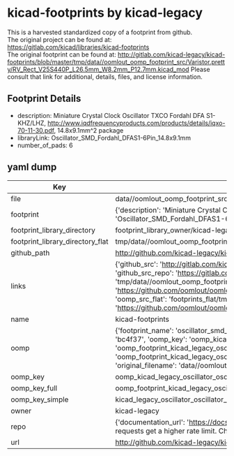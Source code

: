 # kicad-footprints by kicad-legacy  
This is a harvested standardized copy of a footprint from github.  
The original project can be found at:  
https://gitlab.com/kicad/libraries/kicad-footprints  
The original footprint can be found at:
http://gitlab.com/kicad-legacy/kicad-footprints/blob/master/tmp/data//oomlout_oomp_footprint_src/Varistor.pretty/RV_Rect_V25S440P_L26.5mm_W8.2mm_P12.7mm.kicad_mod
Please consult that link for additional, details, files, and license information.  
## Footprint Details
* description: Miniature Crystal Clock Oscillator TXCO Fordahl DFA S1-KHZ/LHZ, http://www.iqdfrequencyproducts.com/products/details/iqxo-70-11-30.pdf, 14.8x9.1mm^2 package  
* libraryLink: Oscillator_SMD_Fordahl_DFAS1-6Pin_14.8x9.1mm  
* number_of_pads: 6  
## yaml dump  
| Key | Value |  
| --- | --- |  
| file | data//oomlout_oomp_footprint_src/kicad-footprints/Oscillator.pretty/Oscillator_SMD_Fordahl_DFAS1-6Pin_14.8x9.1mm.kicad_mod |  
| footprint | {'description': 'Miniature Crystal Clock Oscillator TXCO Fordahl DFA S1-KHZ/LHZ, http://www.iqdfrequencyproducts.com/products/details/iqxo-70-11-30.pdf, 14.8x9.1mm^2 package', 'libraryLink': 'Oscillator_SMD_Fordahl_DFAS1-6Pin_14.8x9.1mm', 'number_of_pads': 6} |  
| footprint_library_directory | footprint_library_owner/kicad-legacy_kicad-footprints |  
| footprint_library_directory_flat | tmp/data//oomlout_oomp_footprint_src/footprints_flat/kicad_legacy_oscillator_oscillator_smd_fordahl_dfas1_6pin_14_8x9_1mm/working |  
| github_path | http://github.com/kicad-legacy/kicad-footprints/blob/master/tmp/data//oomlout_oomp_footprint_src/Oscillator.pretty/Oscillator_SMD_Fordahl_DFAS1-6Pin_14.8x9.1mm.kicad_mod |  
| links | {'github_src': 'http://gitlab.com/kicad-legacy/kicad-footprints/blob/master/tmp/data//oomlout_oomp_footprint_src/Varistor.pretty/RV_Rect_V25S440P_L26.5mm_W8.2mm_P12.7mm.kicad_mod', 'github_src_repo': 'https://gitlab.com/kicad/libraries/kicad-footprints', 'oomp_bot': 'tmp/data//oomlout_oomp_footprint_src/footprints/kicad_legacy_oscillator_oscillator_smd_fordahl_dfas1_6pin_14_8x9_1mm/working', 'oomp_bot_github': 'https://github.com/oomlout/oomlout_oomp_footprint_bot/tree/main/tmp/data//oomlout_oomp_footprint_src/footprints/kicad_legacy_oscillator_oscillator_smd_fordahl_dfas1_6pin_14_8x9_1mm/working', 'oomp_src_flat': 'footprints_flat/tmp/data//oomlout_oomp_footprint_src/footprints_flat/kicad_legacy_oscillator_oscillator_smd_fordahl_dfas1_6pin_14_8x9_1mm/working', 'oomp_src_flat_github': 'https://github.com/oomlout/oomlout_oomp_footprint_src/tree/main/tmp/data//oomlout_oomp_footprint_src/footprints_flat/kicad_legacy_oscillator_oscillator_smd_fordahl_dfas1_6pin_14_8x9_1mm/working'} |  
| name | kicad-footprints |  
| oomp | {'footprint_name': 'oscillator_smd_fordahl_dfas1_6pin_14_8x9_1mm', 'library_name': 'oscillator', 'md5': 'bc4f373c3b7ef29b83f9be330ea61526', 'md5_10': 'bc4f373c3b', 'md5_5': 'bc4f3', 'md5_6': 'bc4f37', 'oomp_key': 'oomp_kicad_legacy_oscillator_oscillator_smd_fordahl_dfas1_6pin_14_8x9_1mm', 'oomp_key_extra': 'oomp_footprint_kicad_legacy_oscillator_oscillator_smd_fordahl_dfas1_6pin_14_8x9_1mm', 'oomp_key_full': 'oomp_footprint_kicad_legacy_oscillator_oscillator_smd_fordahl_dfas1_6pin_14_8x9_1mm_bc4f37', 'oomp_key_simple': 'kicad_legacy_oscillator_oscillator_smd_fordahl_dfas1_6pin_14_8x9_1mm', 'original_filename': 'data//oomlout_oomp_footprint_src/kicad-footprints/Oscillator.pretty/Oscillator_SMD_Fordahl_DFAS1-6Pin_14.8x9.1mm.kicad_mod', 'owner_name': 'kicad_legacy'} |  
| oomp_key | oomp_kicad_legacy_oscillator_oscillator_smd_fordahl_dfas1_6pin_14_8x9_1mm |  
| oomp_key_full | oomp_footprint_kicad_legacy_oscillator_oscillator_smd_fordahl_dfas1_6pin_14_8x9_1mm |  
| oomp_key_simple | kicad_legacy_oscillator_oscillator_smd_fordahl_dfas1_6pin_14_8x9_1mm |  
| owner | kicad-legacy |  
| repo | {'documentation_url': 'https://docs.github.com/rest/overview/resources-in-the-rest-api#rate-limiting', 'message': "API rate limit exceeded for 84.66.142.224. (But here's the good news: Authenticated requests get a higher rate limit. Check out the documentation for more details.)"} |  
| url | http://github.com/kicad-legacy/kicad-footprints |  

